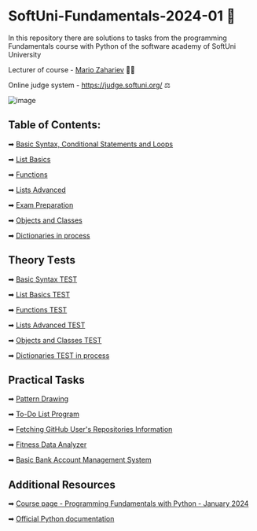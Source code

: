 # SoftUni-Fundamentals-2024-01 🏫
In this repository there are solutions to tasks from the programming Fundamentals course with Python of the software academy of SoftUni University 

Lecturer of course - [Mario Zahariev](https://www.linkedin.com/in/mario-zahariev-753a7b202/) 🐱‍🚀

Online judge system - https://judge.softuni.org/ ⚖ 

![image](https://user-images.githubusercontent.com/68993494/185683680-bcfefe65-88fb-4192-b0b2-ff9130c39487.png)

## Table of Contents:
➡ [Basic Syntax, Conditional Statements and Loops](https://github.com/zahariev-webbersof/python-fundamentals-01-2024/tree/main/basic_syntax)

➡ [List Basics](https://github.com/zahariev-webbersof/python-fundamentals-01-2024/tree/main/list_basics)

➡ [Functions](https://github.com/zahariev-webbersof/python-fundamentals-01-2024/tree/main/functions)

➡ [Lists Advanced](https://github.com/zahariev-webbersof/python-fundamentals-01-2024/tree/main/lists_advanced)

➡ [Exam Preparation](https://github.com/zahariev-webbersof/python-fundamentals-01-2024/tree/main/first_exam_preparation)

➡ [Objects and Classes](https://github.com/zahariev-webbersof/python-fundamentals-01-2024/tree/main/objects_and_classes)

➡ [Dictionaries in process]() 

## Theory Тests
➡ [Basic Syntax TEST](https://github.com/zahariev-webbersof/python-fundamentals-01-2024/blob/main/Basic%20Syntax.md)

➡ [List Basics TEST](https://github.com/zahariev-webbersof/python-fundamentals-01-2024/blob/main/List%20Basics%20TEST.md)

➡ [Functions TEST](https://github.com/zahariev-webbersof/python-fundamentals-01-2024/blob/main/Functions.md)
  
➡ [Lists Advanced TEST](https://github.com/zahariev-webbersof/python-fundamentals-01-2024/blob/main/List%20advanced%20TEST.md)

➡ [Objects and Classes TEST](https://github.com/zahariev-webbersof/python-fundamentals-01-2024/blob/main/Objects%20and%20Classes%20TEST.md)

➡ [Dictionaries TEST in process]() 

## Practical Tasks
➡ [Pattern Drawing](https://github.com/zahariev-webbersof/python-fundamentals-01-2024/blob/main/Pattern%20Drawing.md)

➡ [To-Do List Program](https://github.com/zahariev-webbersof/python-fundamentals-01-2024/blob/main/To-Do%20List%20Program.md)

➡ [Fetching GitHub User's Repositories Information](https://github.com/zahariev-webbersof/python-fundamentals-01-2024/blob/main/Fetching%20GitHub%20User's%20Repositories%20Information.md)

➡ [Fitness Data Analyzer](https://github.com/zahariev-webbersof/python-fundamentals-01-2024/blob/main/Fitness%20Data%20Analyzer.md)

➡ [Basic Bank Account Management System](https://github.com/zahariev-webbersof/python-fundamentals-01-2024/blob/main/Basic%20Bank%20Account%20Management%20System.md)

## Additional Resources

➡ [Course page - Programming Fundamentals with Python - January 2024](https://softuni.bg/trainings/4379/programming-fundamentals-with-python-january-2024)

➡ [Official Python documentation](https://docs.python.org/3/)
